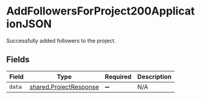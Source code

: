 # AddFollowersForProject200ApplicationJSON

Successfully added followers to the project.


## Fields

| Field                                                            | Type                                                             | Required                                                         | Description                                                      |
| ---------------------------------------------------------------- | ---------------------------------------------------------------- | ---------------------------------------------------------------- | ---------------------------------------------------------------- |
| `data`                                                           | [shared.ProjectResponse](../../models/shared/projectresponse.md) | :heavy_minus_sign:                                               | N/A                                                              |